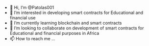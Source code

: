 - 👋 Hi, I’m @Patolas001
- 👀 I’m interested in developing smart contracts for Educational and financial use
- 🌱 I’m currently learning blockchain and smart contracts
- 💞️ I’m looking to collaborate on development of smart contracts for Educational and financial purposes in Africa
- 📫 How to reach me ...

<!---
Patolas001/Patolas001 is a ✨ special ✨ repository because its `README.md` (this file) appears on your GitHub profile.
You can click the Preview link to take a look at your changes.
--->
